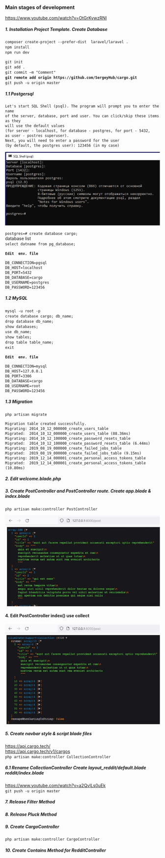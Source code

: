 ### Main stages of development
https://www.youtube.com/watch?v=OtGrKywzRNI
##### 1. Installation Project Template. Create Database

`composer create-project --prefer-dist  laravel/laravel .`   
`npm install`  
`npm run dev`  

`git init`  
`git add .`  
`git commit –m "Comment"`  
**`git remote add origin https://github.com/SergeyHub/cargo.git`**  
`git push -u origin master`  

##### 1.1 Postgersql

```
Let's start SQL Shell (psql). The program will prompt you to enter the name    
of the server, database, port and user. You can click/skip these items as they  
will use the default values   
(for server - localhost, for database - postgres, for port - 5432,  
as user - postres superuser). 
Next, you will need to enter a password for the user   
(by default, the postgres user): 123456 (in my case)  
```
![Screenshot](readme/psql.JPG) 

`postgres=# create database cargo;`  
  database list  
`select datname from pg_database;`  

**`Edit  env. file`**    
```
DB_CONNECTION=pgsql
DB_HOST=localhost
DB_PORT=5432
DB_DATABASE=cargo
DB_USERNAME=postgres
DB_PASSWORD=123456
```
##### 1.2 MySQL

`mysql -u root -p`  
`create database cargo; db_name;`  
`drop database db_name;`   
`show databases;`  
`use db_name;`  
`show tables;`   
`drop table table_name;`  
`exit`  

**`Edit  env. file`**   
```
DB_CONNECTION=mysql
DB_HOST=127.0.0.1
DB_PORT=3306
DB_DATABASE=cargo
DB_USERNAME=root
DB_PASSWORD=123456
```
##### 1.3 Migration

`php artisan migrate`  
```
Migration table created successfully.
Migrating: 2014_10_12_000000_create_users_table
Migrated:  2014_10_12_000000_create_users_table (88.36ms)
Migrating: 2014_10_12_100000_create_password_resets_table
Migrated:  2014_10_12_100000_create_password_resets_table (6.44ms)
Migrating: 2019_08_19_000000_create_failed_jobs_table
Migrated:  2019_08_19_000000_create_failed_jobs_table (9.15ms)
Migrating: 2019_12_14_000001_create_personal_access_tokens_table
Migrated:  2019_12_14_000001_create_personal_access_tokens_table (10.80ms)
```

##### 2. Edit welcome.blade.php

##### 3. Create PostController and PostController route. Create app.blade & index.blade
`php artisan make:controller PostController`  

![Screenshot](readme/posts.JPG) 

#### 4. Edit PostController index() use collect 

![Screenshot](readme/getbyUniqueUserId.JPG) 

##### 5. Create navbar style & script blade files

https://api.cargo.tech/   
https://api.cargo.tech/v1/cargos   
`php artisan make:controller CollectionController`  

##### 6.1 Rename CollectionController Create layout_reddit/default.blade reddit/index.blade
https://www.youtube.com/watch?v=a2QvlLs0uEk  
`git push -u origin master`

##### 7. Release Filter Method
##### 8. Release Pluck Method

##### 9. Create CargoController

`php artisan make:controller CargoController`  

##### 10. Create Contains Method for RedditController

